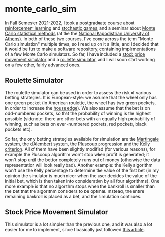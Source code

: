 # monte_carlo_sim

In Fall Semester 2021-2022, I took a postgraduate course about [reinforcement learning](https://www.amazon.com/Reinforcement-Learning-Introduction-Adaptive-Computation/dp/0262039249) and [stochastic games](https://www.amazon.com/Competitive-Markov-Decision-Processes-Jerzy/dp/0387948058), and a seminar about [Monte Carlo statistical methods](https://www.amazon.com/Monte-Statistical-Methods-Springer-Statistics-dp-1441919392/dp/1441919392) (at the the [National Kapodistrian University of Athens](https://en.wikipedia.org/wiki/National_and_Kapodistrian_University_of_Athens)). In both of these two courses, I've come across the term "Monte Carlo simulation" multiple times, so I read up on it a little, and I decided that it would be fun to make a software repository, containing implementations of a few Monte Carlo simulators. So far, I have included a [stock price movement simulator](https://github.com/numdar335/monte_carlo_sim/blob/main/stock_price_movement_sim.py) and a [roulette simulator](https://github.com/numdar335/monte_carlo_sim/blob/main/roulette_sim.py), and I will soon start working on a few other, fairly advanced ones.

## Roulette Simulator

The roulette simulator can be used in order to assess the risk of various betting strategies. It is European-style: we assume that the wheel only has one green pocket (in American roulette, the wheel has two green pockets, in order to increase the [house edge](https://en.wikipedia.org/wiki/Casino_game#House_advantage)). We also assume that the bet is on odd-numbered pockets, so that the probability of winning is the highest possible (sidenote: there are other bets with an equally high probability of winning, such as bets on even-numbered pockets, red pockets, black pockets etc).

So far, the only betting strategies available for simulation are the <ins>Martingale system</ins>, the <ins>d'Alembert system</ins>, the <ins>Pluscoup progression</ins> and the <ins>Kelly criterion</ins>. All of them have been slightly modified (for various reasons), for example the Pluscoup algorithm won't stop when profit is generated; it won't stop until the bettor completely runs out of money (otherwise the data representation will look really bad). Another example: the Kelly algorithm won't use the Kelly percentage to determine the value of the first bet (in my opinion the simulator is much nicer when the user decides the value of the initial bet, which is then taken into consideration by all four algorithms). One more example is that no algorithm stops when the bankroll is smaller than the bet that the algorithm considers to be optimal. Instead, the entire remaining bankroll is placed as a bet, and the simulation continues.

## Stock Price Movement Simulator

This simulator is a lot simpler than the previous one, and it was also a lot easier for me to implement, since I basically just followed [this article](https://www.investopedia.com/terms/m/montecarlosimulation.asp).
